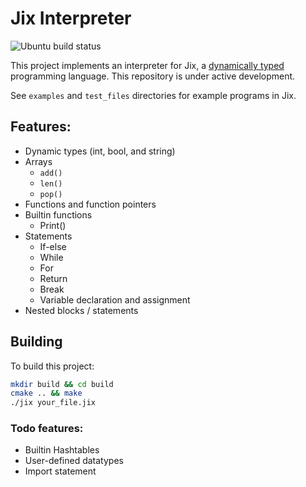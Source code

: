 # Jix Interpreter
![Ubuntu build status](https://github.com/harsath/Jix-Interpreter/actions/workflows/jix_tests_ubuntu.yml/badge.svg)

This project implements an interpreter for Jix, a [dynamically typed](https://en.wikipedia.org/wiki/Dynamic_programming_language) programming language. This repository is under active development.

See `examples` and `test_files` directories for example programs in Jix.

## Features: 
- Dynamic types (int, bool, and string)
- Arrays
    - `add()`
    - `len()`
    - `pop()`
- Functions and function pointers
- Builtin functions
    - Print()
- Statements
    - If-else
    - While
    - For
    - Return
    - Break
    - Variable declaration and assignment
- Nested blocks / statements

## Building
To build this project:
```bash
mkdir build && cd build
cmake .. && make
./jix your_file.jix
```

### Todo features:
- Builtin Hashtables
- User-defined datatypes
- Import statement
